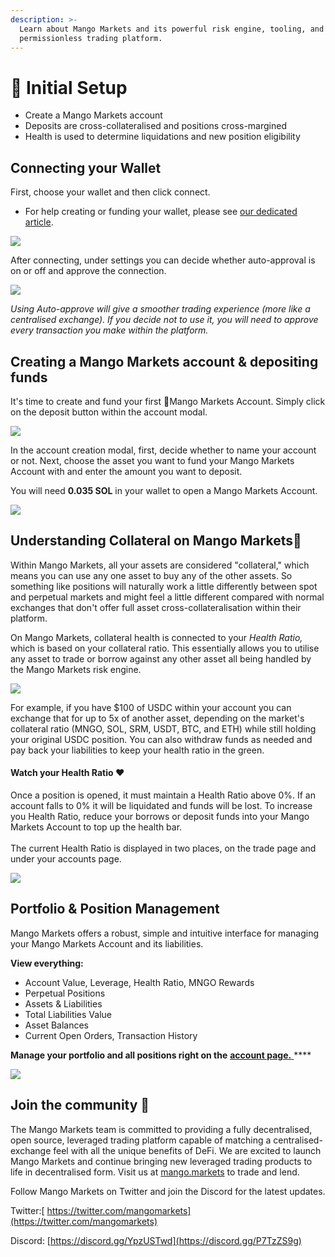 ```yaml
---
description: >-
  Learn about Mango Markets and its powerful risk engine, tooling, and
  permissionless trading platform.
---
```


# 🥭 Initial Setup

* Create a Mango Markets account
* Deposits are cross-collateralised and positions cross-margined
* Health is used to determine liquidations and new position eligibility

## **Connecting your Wallet**

First, choose your wallet and then click connect.

* For help creating or funding your wallet, please see [our dedicated article](creating-a-wallet.md#how-to-create-a-sollet-io-wallet).

![](<../.gitbook/assets/Connect (1) (1).png>)

After connecting, under settings you can decide whether auto-approval is on or off and approve the connection.

![](../.gitbook/assets/autoapprove.png)

_Using Auto-approve will give a smoother trading experience (more like a centralised exchange). If you decide not to use it, you will need to approve every transaction you make within the platform._

## **Creating a** Mango Markets account **& depositing funds**

It's time to create and fund your first 🥭Mango Markets Account. Simply click on the deposit button within the account modal.

![](<../.gitbook/assets/fund (1).png>)

In the account creation modal, first, decide whether to name your account or not. Next, choose the asset you want to fund your Mango Markets Account with and enter the amount you want to deposit.

You will need **0.035 SOL** in your wallet to open a Mango Markets Account.

![](../.gitbook/assets/fund2.png)

## Understanding Collateral on Mango Markets🥭

Within Mango Markets, all your assets are considered "collateral," which means you can use any one asset to buy any of the other assets. So something like positions will naturally work a little differently between spot and perpetual markets and might feel a little different compared with normal exchanges that don't offer full asset cross-collateralisation within their platform.

On Mango Markets, collateral health is connected to your _Health Ratio,_ which is based on your collateral ratio. This essentially allows you to utilise any asset to trade or borrow against any other asset all being handled by the Mango Markets risk engine.

![](../.gitbook/assets/health1.png)

For example, if you have $100 of USDC within your account you can exchange that for up to 5x of another asset, depending on the market's collateral ratio (MNGO, SOL, SRM, USDT, BTC, and ETH) while still holding your original USDC position. You can also withdraw funds as needed and pay back your liabilities to keep your health ratio in the green.

#### Watch your Health Ratio ❤️

Once a position is opened, it must maintain a Health Ratio above 0%. If an account falls to 0% it will be liquidated and funds will be lost. To increase you Health Ratio, reduce your borrows or deposit funds into your Mango Markets Account to top up the health bar.\
\
The current Health Ratio is displayed in two places, on the trade page and under your accounts page.

![](../.gitbook/assets/healthbab.png)

## Portfolio & Position Management

Mango Markets offers a robust, simple and intuitive interface for managing your Mango Markets Account and its liabilities.

**View everything:**

* Account Value, Leverage, Health Ratio, MNGO Rewards
* Perpetual Positions
* Assets & Liabilities
* Total Liabilities Value
* Asset Balances
* Current Open Orders, Transaction History



**Manage your portfolio and all positions right on the** [**account page.** ](https://trade.mango.markets/account)\*\*\*\*

![](../.gitbook/assets/account.png)

## **Join the community** 👾

The Mango Markets team is committed to providing a fully decentralised, open source, leveraged trading platform capable of matching a centralised-exchange feel with all the unique benefits of DeFi. We are excited to launch Mango Markets and continue bringing new leveraged trading products to life in decentralised form. Visit us at [mango.markets](https://mango.markets) to trade and lend.

Follow Mango Markets on Twitter and join the Discord for the latest updates.

Twitter:[ https://twitter.com/mangomarkets](https://twitter.com/mangomarkets)

Discord: [https://discord.gg/YpzUSTwd](https://discord.gg/P7TzZS9g)

##
